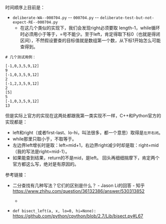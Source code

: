 
时间顺序上目前是：
- `deliberate-WA--000704.py` -- `000704.py` -- `deliberate-test-but-not-expect-RE--000704.py`
  * 在这几个类似的实现下，我们会发现right必须要取 length-1，while循环时必须用小于等于，=号不能少。至于left，肯定得取下标0（也就是得闭区间），不然假设要查的目标值就是数组第一个数，从下标1开始怎么可能查得到。

```
# 几个测试用例：

[-1,0,3,5,9,12]
9
[-1,0,3,5,9,12]
2
[-1,2,3,5,9,12]
2
[5]
5
[-1,0,3,5,9,12]
13
```

但是实际上官方的实现在这两处都跟我第一类实现不一样，C++和Python官方的实现都是：
- left和right（或者first-last、lo-hi，叫法很多，都一个意思）取得是`左开右闭`。
- while那里只取小于，不取等于。
- 左边界left增长时是取：left=mid+1，右边界right减少时却是取：right=mid（我的写法是right=mid-1）。
- 如果能查到结果，return的不是mid，是left。
回头再细细揣摩下，肯定两个官方都这么写，绝对是有原因的。

参考链接：
- 二分查找有几种写法？它们的区别是什么？ - Jason Li的回答 - 知乎 https://www.zhihu.com/question/36132386/answer/530313852
  * >
    ```cpp
    
    ```
- `def bisect_left(a, x, lo=0, hi=None):` https://github.com/python/cpython/blob/2.7/Lib/bisect.py#L67
